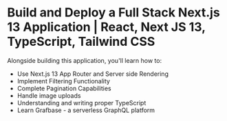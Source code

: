 # Build and Deploy a Full Stack Next.js 13 Application | React, Next JS 13, TypeScript, Tailwind CSS

Alongside building this application, you'll learn how to:
- Use Next.js 13 App Router and Server side Rendering
- Implement Filtering Functionality
- Complete Pagination Capabilities
- Handle image uploads
- Understanding and writing proper TypeScript
- Learn Grafbase - a serverless GraphQL platform
